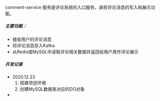 comment-service 服务是评论系统的入口服务，承担评论消息的写入和展示功能。

##### 主要功能：

- 接收用户的评论消息
- 将评论消息存入Kafka
- 从Redis或MySQL中读取评论相关数据并返回给用户用作评论展示

##### 开发记录

- 2020.12.23
  1. 搭建项目环境
  2. 创建MySQL数据表对应的DO对象
- 